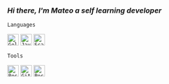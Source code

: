 ### _Hi there, I'm Mateo a self learning developer_

`Languages`

<code><img aligin="left" alt="Golang" width="26px" src="https://www.svgrepo.com/show/353795/go.svg" /></code>
<code><img aligin="left" alt="Java" width="26px" src="https://img.icons8.com/color/96/000000/java-coffee-cup-logo.png" /></code>
<code><img aligin="left" alt="Scala" width="26px" src="https://img.icons8.com/?size=256&id=40670&format=png" /></code>


`Tools`

<code><img aligin="left" alt="PostgreSQL" width="26px" src="https://img.icons8.com/color/48/000000/postgreesql.png" /></code>
<code><img aligin="left" alt="Git" width="26px" src="https://img.icons8.com/color/48/000000/git.png"/></code>
<code><img aligin="left" alt="Postman" width="26px" src="https://img.icons8.com/?size=80&id=IoYmHUxgvrFB&format=png"/></code>
